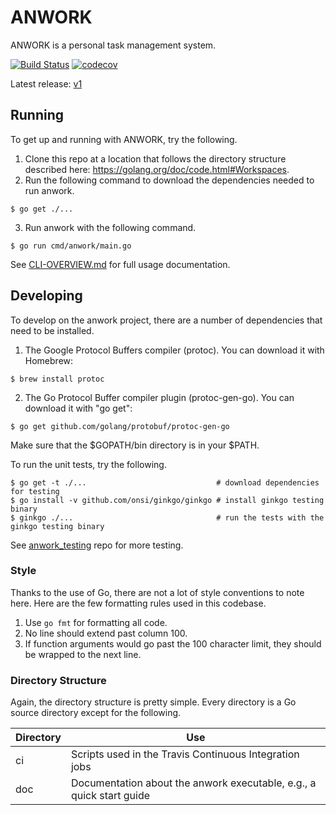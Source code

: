 # ANWORK

ANWORK is a personal task management system.

[![Build Status](https://travis-ci.org/ankeesler/anwork.svg?branch=feature/go-ify)](https://travis-ci.org/ankeesler/anwork)
[![codecov](https://codecov.io/gh/ankeesler/anwork/branch/feature%2Fgo-ify/graph/badge.svg)](https://codecov.io/gh/ankeesler/anwork)

Latest release: [v1](https://github.com/ankeesler/anwork/releases/tag/v1)

## Running

To get up and running with ANWORK, try the following.
1. Clone this repo at a location that follows the directory structure described here: https://golang.org/doc/code.html#Workspaces.
2. Run the following command to download the dependencies needed to run anwork.
```
$ go get ./...
```
3. Run anwork with the following command.
```
$ go run cmd/anwork/main.go
```

See [CLI-OVERVIEW.md](doc/CLI-OVERVIEW.md) for full usage documentation.

## Developing

To develop on the anwork project, there are a number of dependencies that need to be installed.
1. The Google Protocol Buffers compiler (protoc). You can download it with Homebrew:
```
$ brew install protoc
```
2. The Go Protocol Buffer compiler plugin (protoc-gen-go). You can download it with "go get":
```
$ go get github.com/golang/protobuf/protoc-gen-go
```
Make sure that the $GOPATH/bin directory is in your $PATH.

To run the unit tests, try the following.
```
$ go get -t ./...                             # download dependencies for testing
$ go install -v github.com/onsi/ginkgo/ginkgo # install ginkgo testing binary
$ ginkgo ./...                                # run the tests with the ginkgo testing binary
```

See [anwork_testing](https://github.com/ankeesler/anwork_testing) repo for more testing.

### Style

Thanks to the use of Go, there are not a lot of style conventions to note here. Here are the few
formatting rules used in this codebase.
1. Use `go fmt` for formatting all code.
2. No line should extend past column 100.
3. If function arguments would go past the 100 character limit, they should be wrapped to the next
   line.

### Directory Structure

Again, the directory structure is pretty simple. Every directory is a Go source directory except for
the following.

| Directory | Use |
| --- | --- |
| ci | Scripts used in the Travis Continuous Integration jobs |
| doc | Documentation about the anwork executable, e.g., a quick start guide |